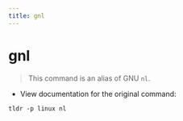 ```yaml
---
title: gnl
---
```

# gnl

> This command is an alias of GNU `nl`.

- View documentation for the original command:

`tldr -p linux nl`

